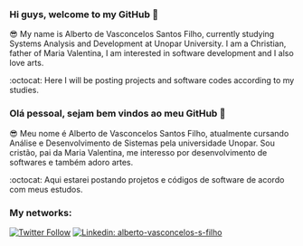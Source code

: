 ### Hi guys, welcome to my GitHub 👋

:sunglasses: My name is Alberto de Vasconcelos Santos Filho, currently studying Systems Analysis and Development at Unopar University.
I am a Christian, father of Maria Valentina, I am interested in software development and I also love arts.

:octocat: Here I will be posting projects and software codes according to my studies.

### Olá pessoal, sejam bem vindos ao meu GitHub 👋

:sunglasses: Meu nome é Alberto de Vasconcelos Santos Filho, atualmente cursando Análise e Desenvolvimento de Sistemas pela universidade Unopar.
Sou cristão, pai da Maria Valentina, me interesso por desenvolvimento de softwares e também adoro artes.

:octocat: Aqui estarei postando projetos e códigos de software de acordo com meus estudos.



### My networks:

[![Twitter Follow](https://img.shields.io/twitter/follow/AlbertoTocant?style=social)](https://twitter.com/AlbertoTocant)
[![Linkedin: alberto-vasconcelos-s-filho](https://img.shields.io/badge/-Linkedin-blue?style=flat-square&logo=Linkedin&logoColor=white&link=https://www.linkedin.com/in/alberto-vasconcelos-s-filho/)](https://www.linkedin.com/in/alberto-vasconcelos-s-filho/)
